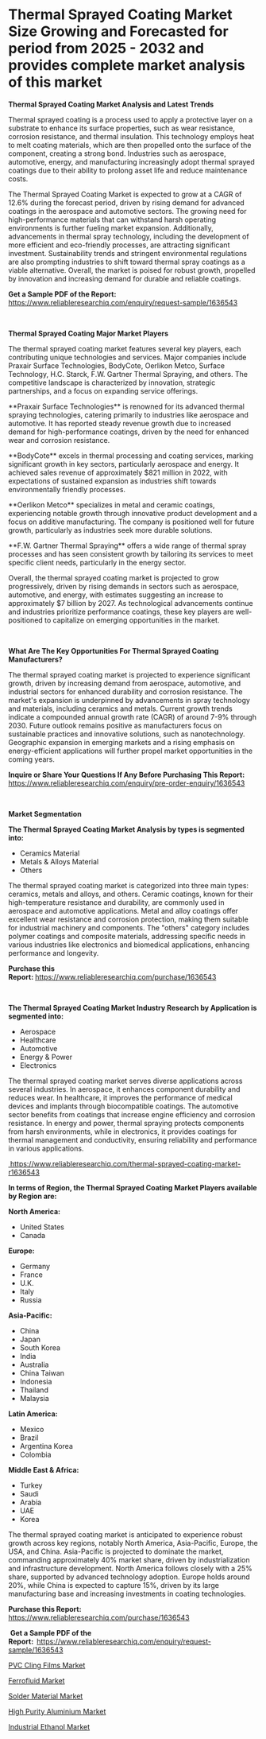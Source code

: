 <p><h1>Thermal Sprayed Coating Market Size Growing and Forecasted for period from 2025 - 2032 and provides complete market analysis of this market</h1></p><p><strong>Thermal Sprayed Coating Market Analysis and Latest Trends</strong></p>
<p><p>Thermal sprayed coating is a process used to apply a protective layer on a substrate to enhance its surface properties, such as wear resistance, corrosion resistance, and thermal insulation. This technology employs heat to melt coating materials, which are then propelled onto the surface of the component, creating a strong bond. Industries such as aerospace, automotive, energy, and manufacturing increasingly adopt thermal sprayed coatings due to their ability to prolong asset life and reduce maintenance costs.</p><p>The Thermal Sprayed Coating Market is expected to grow at a CAGR of 12.6% during the forecast period, driven by rising demand for advanced coatings in the aerospace and automotive sectors. The growing need for high-performance materials that can withstand harsh operating environments is further fueling market expansion. Additionally, advancements in thermal spray technology, including the development of more efficient and eco-friendly processes, are attracting significant investment. Sustainability trends and stringent environmental regulations are also prompting industries to shift toward thermal spray coatings as a viable alternative. Overall, the market is poised for robust growth, propelled by innovation and increasing demand for durable and reliable coatings.</p></p>
<p><strong>Get a Sample PDF of the Report:&nbsp;</strong> <a href="https://www.reliableresearchiq.com/enquiry/request-sample/1636543?utm_campaign=1877&utm_medium=2&utm_source=Github&utm_content=ia&utm_term=31032025&utm_id=thermal-sprayed-coating">https://www.reliableresearchiq.com/enquiry/request-sample/1636543</a></p>
<p>&nbsp;</p>
<p><strong>Thermal Sprayed Coating Major Market Players</strong></p>
<p><p>The thermal sprayed coating market features several key players, each contributing unique technologies and services. Major companies include Praxair Surface Technologies, BodyCote, Oerlikon Metco, Surface Technology, H.C. Starck, F.W. Gartner Thermal Spraying, and others. The competitive landscape is characterized by innovation, strategic partnerships, and a focus on expanding service offerings.</p><p>**Praxair Surface Technologies** is renowned for its advanced thermal spraying technologies, catering primarily to industries like aerospace and automotive. It has reported steady revenue growth due to increased demand for high-performance coatings, driven by the need for enhanced wear and corrosion resistance. </p><p>**BodyCote** excels in thermal processing and coating services, marking significant growth in key sectors, particularly aerospace and energy. It achieved sales revenue of approximately $821 million in 2022, with expectations of sustained expansion as industries shift towards environmentally friendly processes.</p><p>**Oerlikon Metco** specializes in metal and ceramic coatings, experiencing notable growth through innovative product development and a focus on additive manufacturing. The company is positioned well for future growth, particularly as industries seek more durable solutions.</p><p>**F.W. Gartner Thermal Spraying** offers a wide range of thermal spray processes and has seen consistent growth by tailoring its services to meet specific client needs, particularly in the energy sector.</p><p>Overall, the thermal sprayed coating market is projected to grow progressively, driven by rising demands in sectors such as aerospace, automotive, and energy, with estimates suggesting an increase to approximately $7 billion by 2027. As technological advancements continue and industries prioritize performance coatings, these key players are well-positioned to capitalize on emerging opportunities in the market.</p></p>
<p>&nbsp;</p>
<p><strong>What Are The Key Opportunities For Thermal Sprayed Coating Manufacturers?</strong></p>
<p><p>The thermal sprayed coating market is projected to experience significant growth, driven by increasing demand from aerospace, automotive, and industrial sectors for enhanced durability and corrosion resistance. The market's expansion is underpinned by advancements in spray technology and materials, including ceramics and metals. Current growth trends indicate a compounded annual growth rate (CAGR) of around 7-9% through 2030. Future outlook remains positive as manufacturers focus on sustainable practices and innovative solutions, such as nanotechnology. Geographic expansion in emerging markets and a rising emphasis on energy-efficient applications will further propel market opportunities in the coming years.</p></p>
<p><strong>Inquire or Share Your Questions If Any Before Purchasing This Report:</strong> <a href="https://www.reliableresearchiq.com/enquiry/pre-order-enquiry/1636543?utm_campaign=1877&utm_medium=2&utm_source=Github&utm_content=ia&utm_term=31032025&utm_id=thermal-sprayed-coating">https://www.reliableresearchiq.com/enquiry/pre-order-enquiry/1636543</a></p>
<p>&nbsp;</p>
<p><strong>Market Segmentation</strong></p>
<p><strong>The Thermal Sprayed Coating Market Analysis by types is segmented into:</strong></p>
<p><ul><li>Ceramics Material</li><li>Metals & Alloys Material</li><li>Others</li></ul></p>
<p><p>The thermal sprayed coating market is categorized into three main types: ceramics, metals and alloys, and others. Ceramic coatings, known for their high-temperature resistance and durability, are commonly used in aerospace and automotive applications. Metal and alloy coatings offer excellent wear resistance and corrosion protection, making them suitable for industrial machinery and components. The "others" category includes polymer coatings and composite materials, addressing specific needs in various industries like electronics and biomedical applications, enhancing performance and longevity.</p></p>
<p><strong>Purchase this Report:&nbsp;</strong><a href="https://www.reliableresearchiq.com/purchase/1636543?utm_campaign=1877&utm_medium=2&utm_source=Github&utm_content=ia&utm_term=31032025&utm_id=thermal-sprayed-coating">https://www.reliableresearchiq.com/purchase/1636543</a></p>
<p>&nbsp;</p>
<p><strong>The Thermal Sprayed Coating Market Industry Research by Application is segmented into:</strong></p>
<p><ul><li>Aerospace</li><li>Healthcare</li><li>Automotive</li><li>Energy & Power</li><li>Electronics</li></ul></p>
<p><p>The thermal sprayed coating market serves diverse applications across several industries. In aerospace, it enhances component durability and reduces wear. In healthcare, it improves the performance of medical devices and implants through biocompatible coatings. The automotive sector benefits from coatings that increase engine efficiency and corrosion resistance. In energy and power, thermal spraying protects components from harsh environments, while in electronics, it provides coatings for thermal management and conductivity, ensuring reliability and performance in various applications.</p></p>
<p><a href="https://www.reliableresearchiq.com/thermal-sprayed-coating-market-r1636543?utm_campaign=1877&utm_medium=2&utm_source=Github&utm_content=ia&utm_term=31032025&utm_id=thermal-sprayed-coating">&nbsp;https://www.reliableresearchiq.com/thermal-sprayed-coating-market-r1636543</a></p>
<p><strong>In terms of Region, the Thermal Sprayed Coating Market Players available by Region are:</strong></p>
<p>
    <p> <strong> North America: </strong>
        <ul>
            <li>United States</li>
            <li>Canada</li>
        </ul>
        </p> 
    <p> <strong> Europe: </strong>
        <ul>
            <li>Germany</li>
            <li>France</li>
            <li>U.K.</li>
            <li>Italy</li>
            <li>Russia</li>
        </ul>
        </p> 
    <p> <strong> Asia-Pacific: </strong>
        <ul>
            <li>China</li>
            <li>Japan</li>
            <li>South Korea</li>
            <li>India</li>
            <li>Australia</li>
            <li>China Taiwan</li>
            <li>Indonesia</li>
            <li>Thailand</li>
            <li>Malaysia</li>
        </ul>
        </p> 
    <p> <strong> Latin America: </strong>
        <ul>
            <li>Mexico</li>
            <li>Brazil</li>
            <li>Argentina Korea</li>
            <li>Colombia</li>
        </ul>
        </p> 
    <p> <strong> Middle East & Africa: </strong>
        <ul>
            <li>Turkey</li>
            <li>Saudi</li>
            <li>Arabia</li>
            <li>UAE</li>
            <li>Korea</li>
        </ul>
    </p>
    </p>
<p><p>The thermal sprayed coating market is anticipated to experience robust growth across key regions, notably North America, Asia-Pacific, Europe, the USA, and China. Asia-Pacific is projected to dominate the market, commanding approximately 40% market share, driven by industrialization and infrastructure development. North America follows closely with a 25% share, supported by advanced technology adoption. Europe holds around 20%, while China is expected to capture 15%, driven by its large manufacturing base and increasing investments in coating technologies.</p></p>
<p><strong>Purchase this Report: </strong><a href="https://www.reliableresearchiq.com/purchase/1636543?utm_campaign=1877&utm_medium=2&utm_source=Github&utm_content=ia&utm_term=31032025&utm_id=thermal-sprayed-coating">https://www.reliableresearchiq.com/purchase/1636543</a></p>
<p>&nbsp;<strong>Get a Sample PDF of the Report:&nbsp;&nbsp;</strong><a href="https://www.reliableresearchiq.com/enquiry/request-sample/1636543?utm_campaign=1877&utm_medium=2&utm_source=Github&utm_content=ia&utm_term=31032025&utm_id=thermal-sprayed-coating">https://www.reliableresearchiq.com/enquiry/request-sample/1636543</a></p>
<p><strong></strong></p>
<p><p><a href="https://github.com/drissahrouk/Market-Research-Report-List-1/blob/main/pvc-cling-films-market.md?utm_campaign=1877&utm_medium=2&utm_source=Github&utm_content=ia&utm_term=31032025&utm_id=thermal-sprayed-coating">PVC Cling Films Market</a></p><p><a href="https://github.com/nxauwedaroui2/Market-Research-Report-List-1/blob/main/ferrofluid-market.md?utm_campaign=1877&utm_medium=2&utm_source=Github&utm_content=ia&utm_term=31032025&utm_id=thermal-sprayed-coating">Ferrofluid Market</a></p><p><a href="https://github.com/kemauteve/Market-Research-Report-List-1/blob/main/solder-material-market.md?utm_campaign=1877&utm_medium=2&utm_source=Github&utm_content=ia&utm_term=31032025&utm_id=thermal-sprayed-coating">Solder Material Market</a></p><p><a href="https://github.com/haklagjbj/Market-Research-Report-List-1/blob/main/high-purity-aluminium-market.md?utm_campaign=1877&utm_medium=2&utm_source=Github&utm_content=ia&utm_term=31032025&utm_id=thermal-sprayed-coating">High Purity Aluminium Market</a></p><p><a href="https://github.com/habyoneub/Market-Research-Report-List-1/blob/main/industrial-ethanol-market.md?utm_campaign=1877&utm_medium=2&utm_source=Github&utm_content=ia&utm_term=31032025&utm_id=thermal-sprayed-coating">Industrial Ethanol Market</a></p></p>